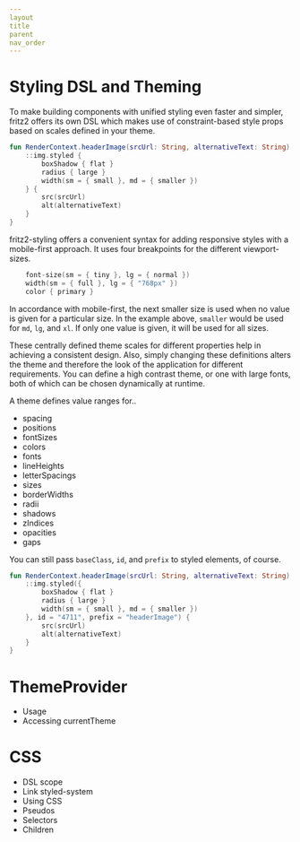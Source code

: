 ```yaml
---
layout
title
parent
nav_order
---
```

# Styling DSL and Theming

To make building components with unified styling even faster and simpler, fritz2 offers its own DSL which makes use of constraint-based style props based on scales defined in your theme.

```kotlin
fun RenderContext.headerImage(srcUrl: String, alternativeText: String) {
    ::img.styled {
        boxShadow { flat }
        radius { large }
        width(sm = { small }, md = { smaller })
    } {
        src(srcUrl)
        alt(alternativeText)
    }
}
```

fritz2-styling offers a convenient syntax for adding responsive styles with a mobile-first approach. It uses four breakpoints for the different viewport-sizes.
 
```kotlin
    font-size(sm = { tiny }, lg = { normal })
    width(sm = { full }, lg = { "768px" })
    color { primary }
```

In accordance with mobile-first, the next smaller size is used when no value is given for a particular size. In the example above, `smaller` would be used for `md`, `lg`, and `xl`. If only one value is given, it will be used for all sizes.
 
These centrally defined theme scales for different properties help in achieving a consistent design. Also, simply changing these definitions alters the theme and therefore the look of the application for different requirements. You can define a high contrast theme, or one with large fonts, both of which can be chosen dynamically at runtime.
 
A theme defines value ranges for..

* spacing
* positions
* fontSizes
* colors
* fonts
* lineHeights
* letterSpacings
* sizes
* borderWidths
* radii
* shadows
* zIndices
* opacities
* gaps

You can still pass `baseClass`, `id`, and `prefix` to styled elements, of course. 

```kotlin
fun RenderContext.headerImage(srcUrl: String, alternativeText: String) {
    ::img.styled({
        boxShadow { flat }
        radius { large }
        width(sm = { small }, md = { smaller })
    }, id = "4711", prefix = "headerImage") {
        src(srcUrl)
        alt(alternativeText)
    }
}
```

# ThemeProvider

* Usage
* Accessing currentTheme


# CSS

* DSL scope
* Link styled-system
* Using CSS
* Pseudos
* Selectors
* Children